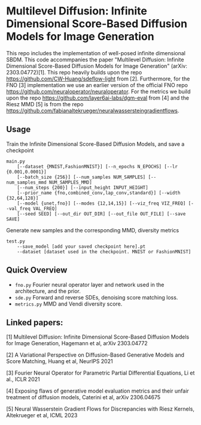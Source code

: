 # Multilevel Diffusion: Infinite Dimensional Score-Based Diffusion Models for Image Generation

This repo includes the implementation of well-posed infinite dimensional SBDM. This code accommpanies the paper "Multilevel Diffusion: Infinite Dimensional Score-Based Diffusion Models for Image Generation" (arXiv: 2303.04772)[1].
This repo heavily builds upon the repo https://github.com/CW-Huang/sdeflow-light from [2]. Furthermore, for the FNO [3] implementation we use an 
earlier version of the official FNO repo https://github.com/neuraloperator/neuraloperator. For the metrics we build upon the repo https://github.com/layer6ai-labs/dgm-eval from [4] 
and the Riesz MMD [5] is from the repo https://github.com/fabianaltekrueger/neuralwassersteingradientflows.


## Usage

Train the Infinite Dimensional Score-Based Diffusion Models, and save a checkpoint
```
main.py 
    [--dataset {MNIST,FashionMNIST}] [--n_epochs N_EPOCHS] [--lr {0.001,0.0001}]
    [--batch_size {256}] [--num_samples NUM_SAMPLES] [--num_samples_mmd NUM_SAMPLES_MMD]
    [--num_steps {200}] [--input_height INPUT_HEIGHT]
    [--prior_name {fno,combined_conv,lap_conv,standard}] [--width {32,64,128}]
    [--model {unet,fno}] [--modes {12,14,15}] [--viz_freq VIZ_FREQ] [--val_freq VAL_FREQ]
    [--seed SEED] [--out_dir OUT_DIR] [--out_file OUT_FILE] [--save SAVE]
```

Generate new samples and the corresponding MMD, diversity metrics
```
test.py
    --save_model [add your saved checkpoint here].pt
    --dataset [dataset used in the checkpoint. MNIST or FashionMNIST]
```

## Quick Overview
- `fno.py` Fourier neural operator layer and network used in the architecture, and the prior.
- `sde.py` Forward and reverse SDEs, denoising score matching loss.
- `metrics.py` MMD and Vendi diversity score.


## Linked papers: 
[1] Multilevel Diffusion: Infinite Dimensional Score-Based Diffusion Models for Image Generation, Hagemann et al, arXiv 2303.04772

[2] A Variational Perspective on Diffusion-Based Generative Models and Score Matching, Huang et al, NeurIPS 2021

[3] Fourier Neural Operator for Parametric Partial Differential Equations, Li et al., ICLR 2021

[4] Exposing flaws of generative model evaluation metrics and their unfair treatment of diffusion models, Caterini et al, arXiv 2306.04675

[5] Neural Wasserstein Gradient Flows for Discrepancies with Riesz Kernels, Altekrueger et al, ICML 2023
